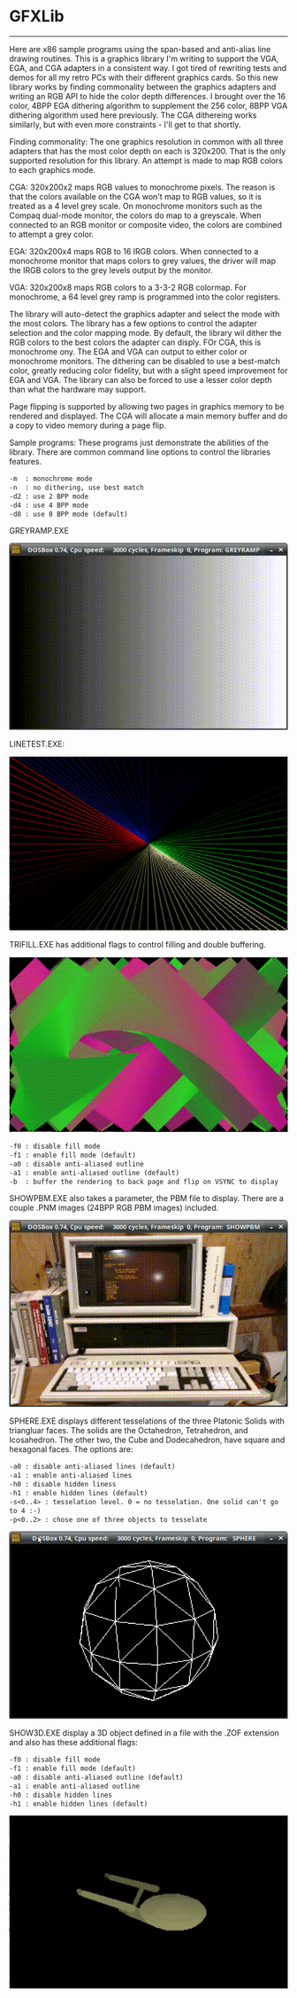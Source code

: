 # GFXLib
--------

Here are x86 sample programs using the span-based and anti-alias line drawing routines. This is a graphics library I'm writing to support the VGA, EGA, and CGA adapters in a consistent way. I got tired of rewriting tests and demos for all my retro PCs with their different graphics cards. So this new library works by finding commonality between the graphics adapters and writing an RGB API to hide the color depth differences. I brought over the 16 color, 4BPP EGA dithering algorithm to supplement the 256 color, 8BPP VGA dithering algorithm used here previously. The CGA dithereing works similarly, but with even more constraints - I'll get to that shortly.

Finding commonality: The one graphics resolution in common with all three adapters that has the most color depth on each is 320x200. That is the only supported resolution for this library.  An attempt is made to map RGB colors to each graphics mode.

CGA: 320x200x2 maps RGB values to monochrome pixels. The reason is that the colors available on the CGA won't map to RGB values, so it is treated as a 4 level grey scale. On monochrome monitors such as the Compaq dual-mode monitor, the colors do map to a greyscale. When connected to an RGB monitor or composite video, the colors are combined to attempt a grey color.

EGA: 320x200x4 maps RGB to 16 IRGB colors. When connected to a monochrome monitor that maps colors to grey values, the driver will map the IRGB colors to the grey levels output by the monitor.

VGA: 320x200x8 maps RGB colors to a 3-3-2 RGB colormap. For monochrome, a 64 level grey ramp is programmed into the color registers.

The library will auto-detect the graphics adapter and select the mode with the most colors. The library has a few options to control the adapter selection and the color mapping mode. By default, the library wil dither the RGB colors to the best colors the adapter can disply. FOr CGA, this is monochrome ony. The EGA and VGA can output to either color or monochrome monitors. The dithering can be disabled to use a best-match color, greatly reducing color fidelity, but with a slight speed improvement for EGA and VGA. The library can also be forced to use a lesser color depth than what the hardware may support.

Page flipping is supported by allowing two pages in graphics memory to be rendered and displayed. The CGA will allocate a main memory buffer and do a copy to video memory during a page flip.

Sample programs: These programs just demonstrate the abilities of the library. There are common command line options to control the libraries features.

    -m  : monochrome mode
    -n  : no dithering, use best match
    -d2 : use 2 BPP mode
    -d4 : use 4 BPP mode
    -d8 : use 8 BPP mode (default)
    
GREYRAMP.EXE

![GreyRamp](https://github.com/dschmenk/Bresen-Span/blob/master/images/greyramp.png)

LINETEST.EXE:

![AALine](https://github.com/dschmenk/Bresen-Span/blob/master/images/aaline.png)

TRIFILL.EXE has additional flags to control filling and double buffering.

![FillTri](https://github.com/dschmenk/Bresen-Span/blob/master/images/filltri.png)

    -f0 : disable fill mode
    -f1 : enable fill mode (default)
    -a0 : disable anti-aliased outline
    -a1 : enable anti-aliased outline (default)
    -b  : buffer the rendering to back page and flip on VSYNC to display
    
SHOWPBM.EXE also takes a parameter, the PBM file to display. There are a couple .PNM images (24BPP RGB PBM images) included.

![DeskPro](https://github.com/dschmenk/Bresen-Span/blob/master/images/deskpro.png)

SPHERE.EXE displays different tesselations of the three Platonic Solids with triangluar faces. The solids are the Octahedron, Tetrahedron, and Icosahedron. The other two, the Cube and Dodecahedron, have square and hexagonal faces. The options are:

    -a0 : disable anti-aliased lines (default)
    -a1 : enable anti-aliased lines
    -h0 : disable hidden liness
    -h1 : enable hidden lines (default)
    -s<0..4> : tesselation level. 0 = no tesselation. One solid can't go to 4 :-)
    -p<0..2> : chose one of three objects to tesselate

![Sphere](https://github.com/dschmenk/Bresen-Span/blob/master/images/sphere.png)

SHOW3D.EXE display a 3D object defined in a file with the .ZOF extension and also has these additional flags:

    -f0 : disable fill mode
    -f1 : enable fill mode (default)
    -a0 : disable anti-aliased outline (default)
    -a1 : enable anti-aliased outline
    -h0 : disable hidden lines
    -h1 : enable hidden lines (default)

![NCC1701](https://github.com/dschmenk/Bresen-Span/blob/master/images/NCC1701.png)
